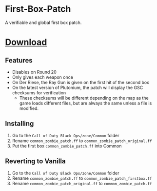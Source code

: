 # First-Box-Patch
A verifiable and global first box patch.

# [Download](https://github.com/BlackOpsOne/First-Box-Patch/releases/latest/download/common_zombie_patch.ff)

## Features
- Disables on Round 20
- Only gives each weapon once
- On Der Riese, the Ray Gun is given on the first hit of the second box
- On the latest version of Plutonium, the patch will display the GSC checksums for verification
   - These checksums will be different depending on the map as the game loads different files, but are always the same unless a file is modified.

## Installing
1. Go to the `Call of Duty Black Ops/zone/Common` folder
1. Rename `common_zombie_patch.ff` to `common_zombie_patch_original.ff`
1. Put the first box `common_zombie_patch.ff` into Common

## Reverting to Vanilla
1. Go to the `Call of Duty Black Ops/zone/Common` folder
1. Rename `common_zombie_patch.ff` to `common_zombie_patch_firstbox.ff`
1. Rename `common_zombie_patch_original.ff` to `common_zombie_patch.ff`